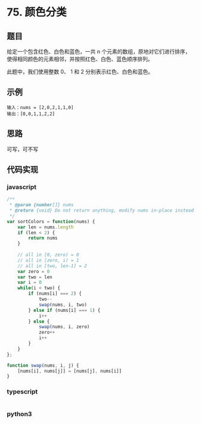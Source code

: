 # 75. 颜色分类

## 题目
给定一个包含红色、白色和蓝色，一共 n 个元素的数组，原地对它们进行排序，使得相同颜色的元素相邻，并按照红色、白色、蓝色顺序排列。

此题中，我们使用整数 0、 1 和 2 分别表示红色、白色和蓝色。

## 示例
```
输入：nums = [2,0,2,1,1,0]
输出：[0,0,1,1,2,2]
```

## 思路
可写，可不写

## 代码实现

### javascript
```javascript
/**
 * @param {number[]} nums
 * @return {void} Do not return anything, modify nums in-place instead.
 */
var sortColors = function(nums) {
    var len = nums.length
    if (len < 2) {
        return nums
    }
    
    // all in [0, zero) = 0
    // all in [zero, i) = 1
    // all in [two, len-1] = 2
    var zero = 0
    var two = len
    var i = 0
    while(i < two) {
        if (nums[i] === 2) {
            two--
            swap(nums, i, two)
        } else if (nums[i] === 1) {
            i++
        } else {
            swap(nums, i, zero)
            zero++
            i++
        }
    }
};

function swap(nums, i, j) {
    [nums[i], nums[j]] = [nums[j], nums[i]]
}
```

### typescript
```typescript
```

### python3
```python
```